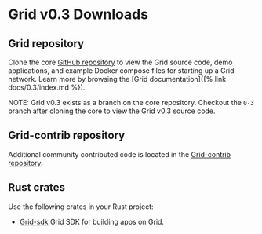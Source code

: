 # Grid v0.3 Downloads

<!--
  Copyright 2024 Bitwise IO, Inc.
  Copyright 2018-2022 Cargill Incorporated
  Licensed under Creative Commons Attribution 4.0 International License
  https://creativecommons.org/licenses/by/4.0/
-->

## Grid repository

Clone the core [GitHub repository](https://github.com/splintercommunity/grid/tree/0-3)
to view the Grid source code, demo applications, and example Docker compose
files for starting up a Grid network. Learn more
by browsing the [Grid documentation]({% link docs/0.3/index.md %}).

NOTE: Grid v0.3 exists as a branch on the core repository. Checkout the `0-3`
branch after cloning the core to view the Grid v0.3 source code.

## Grid-contrib repository

Additional community contributed code is located in the
[Grid-contrib repository](https://github.com/splintercommunity/grid-contrib).

## Rust crates

Use the following crates in your Rust project:

- [Grid-sdk](https://crates.io/crates/Grid-sdk) Grid SDK for building apps on
  Grid.
